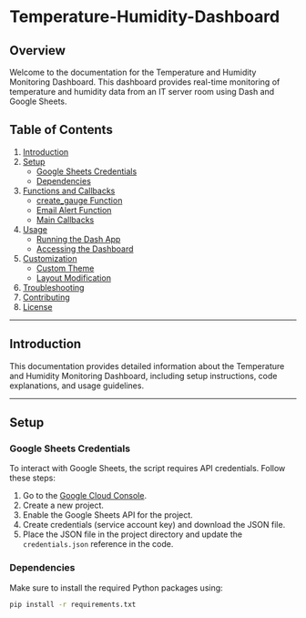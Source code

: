 # Temperature-Humidity-Dashboard
## Overview

Welcome to the documentation for the Temperature and Humidity Monitoring Dashboard. This dashboard provides real-time monitoring of temperature and humidity data from an IT server room using Dash and Google Sheets.

## Table of Contents

1. [Introduction](#introduction)
2. [Setup](#setup)
   - [Google Sheets Credentials](#google-sheets-credentials)
   - [Dependencies](#dependencies)
3. [Functions and Callbacks](#functions-and-callbacks)
   - [create_gauge Function](#create_gauge-function)
   - [Email Alert Function](#email-alert-function)
   - [Main Callbacks](#main-callbacks)
4. [Usage](#usage)
   - [Running the Dash App](#running-the-dash-app)
   - [Accessing the Dashboard](#accessing-the-dashboard)
5. [Customization](#customization)
   - [Custom Theme](#custom-theme)
   - [Layout Modification](#layout-modification)
6. [Troubleshooting](#troubleshooting)
7. [Contributing](#contributing)
8. [License](#license)

---

## Introduction

This documentation provides detailed information about the Temperature and Humidity Monitoring Dashboard, including setup instructions, code explanations, and usage guidelines.

---

## Setup

### Google Sheets Credentials

To interact with Google Sheets, the script requires API credentials. Follow these steps:

1. Go to the [Google Cloud Console](https://console.developers.google.com/).
2. Create a new project.
3. Enable the Google Sheets API for the project.
4. Create credentials (service account key) and download the JSON file.
5. Place the JSON file in the project directory and update the `credentials.json` reference in the code.

### Dependencies

Make sure to install the required Python packages using:

```bash
pip install -r requirements.txt
